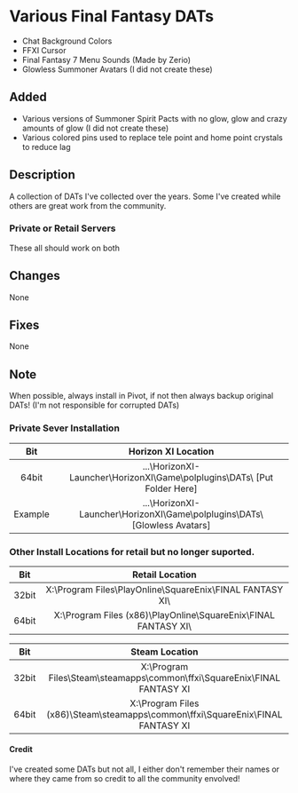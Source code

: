 # Various Final Fantasy DATs
- Chat Background Colors
- FFXI Cursor
- Final Fantasy 7 Menu Sounds (Made by Zerio)
- Glowless Summoner Avatars (I did not create these)
## Added
- Various versions of Summoner Spirit Pacts with no glow, glow and crazy amounts of glow (I did not create these)
- Various colored pins used to replace tele point and home point crystals to reduce lag

## Description
A collection of DATs I've collected over the years. Some I've created while others are great work from the community.

### Private or Retail Servers
These all should work on both

## Changes
None

## Fixes
None

## Note
When possible, always install in Pivot, if not then always backup original DATs! (I'm not responsible for corrupted DATs)
### Private Sever Installation
| Bit | Horizon XI Location |
| :---: | :--: |
| 64bit | ...\HorizonXI-Launcher\HorizonXI\Game\polplugins\DATs\ [Put Folder Here] |
| Example | ...\HorizonXI-Launcher\HorizonXI\Game\polplugins\DATs\ [Glowless Avatars] |

### Other Install Locations for retail but no longer suported.
| Bit | Retail Location |
| :---: | :--: |
| 32bit | X:\Program Files\PlayOnline\SquareEnix\FINAL FANTASY XI\ |
| 64bit | X:\Program Files (x86)\PlayOnline\SquareEnix\FINAL FANTASY XI\ |


| Bit | Steam Location |
| :---: | :--: |
| 32bit | X:\Program Files\Steam\steamapps\common\ffxi\SquareEnix\FINAL FANTASY XI |
| 64bit | X:\Program Files (x86)\Steam\steamapps\common\ffxi\SquareEnix\FINAL FANTASY XI |

#### Credit
I've created some DATs but not all, I either don't remember their names or where they came from so credit to all the community envolved!
